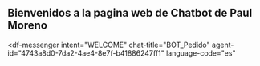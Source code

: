 ## Bienvenidos a la pagina web de Chatbot de Paul Moreno

<script src="https://www.gstatic.com/dialogflow-console/fast/messenger/bootstrap.js?v=1"></script>
<df-messenger
  intent="WELCOME"
  chat-title="BOT_Pedido"
  agent-id="4743a8d0-7da2-4ae4-8e7f-b41886247ff1"
  language-code="es"
></df-messenger>
